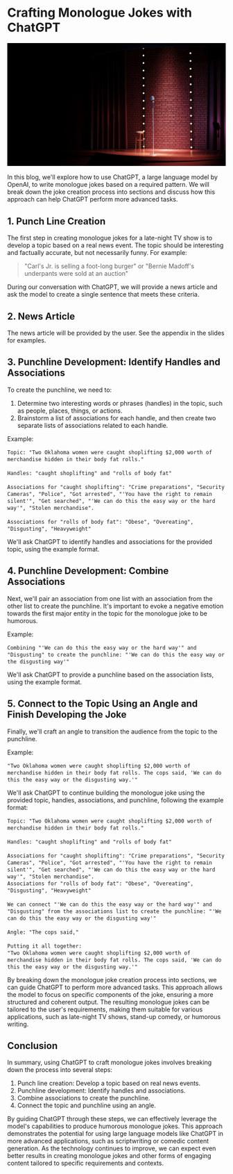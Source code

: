 # Crafting Monologue Jokes with ChatGPT

![mic](.\figure\mic.jpg)

In this blog, we'll explore how to use ChatGPT, a large language model by OpenAI, to write monologue jokes based on a required pattern. We will break down the joke creation process into sections and discuss how this approach can help ChatGPT perform more advanced tasks.

## 1. Punch Line Creation

The first step in creating monologue jokes for a late-night TV show is to develop a topic based on a real news event. The topic should be interesting and factually accurate, but not necessarily funny. For example:

> "Carl's Jr. is selling a foot-long burger" or "Bernie Madoff's underpants were sold at an auction"

During our conversation with ChatGPT, we will provide a news article and ask the model to create a single sentence that meets these criteria.

## 2. News Article

The news article will be provided by the user. See the appendix in the slides for examples.

## 3. Punchline Development: Identify Handles and Associations

To create the punchline, we need to:

1. Determine two interesting words or phrases (handles) in the topic, such as people, places, things, or actions.
2. Brainstorm a list of associations for each handle, and then create two separate lists of associations related to each handle.

Example:

```
Topic: "Two Oklahoma women were caught shoplifting $2,000 worth of merchandise hidden in their body fat rolls."

Handles: "caught shoplifting" and "rolls of body fat"

Associations for "caught shoplifting": "Crime preparations", "Security Cameras", "Police", "Got arrested", "'You have the right to remain silent'", "Get searched", "'We can do this the easy way or the hard way'", "Stolen merchandise".

Associations for "rolls of body fat": "Obese", "Overeating", "Disgusting", "Heavyweight"
```

We'll ask ChatGPT to identify handles and associations for the provided topic, using the example format.

## 4. Punchline Development: Combine Associations

Next, we'll pair an association from one list with an association from the other list to create the punchline. It's important to evoke a negative emotion towards the first major entity in the topic for the monologue joke to be humorous.

Example:

```
Combining "'We can do this the easy way or the hard way'" and "Disgusting" to create the punchline: "'We can do this the easy way or the disgusting way'"
```

We'll ask ChatGPT to provide a punchline based on the association lists, using the example format.

## 5. Connect to the Topic Using an Angle and Finish Developing the Joke

Finally, we'll craft an angle to transition the audience from the topic to the punchline.

Example:

```
"Two Oklahoma women were caught shoplifting $2,000 worth of merchandise hidden in their body fat rolls. The cops said, 'We can do this the easy way or the disgusting way.'"
```

We'll ask ChatGPT to continue building the monologue joke using the provided topic, handles, associations, and punchline, following the example format:

```
Topic: "Two Oklahoma women were caught shoplifting $2,000 worth of merchandise hidden in their body fat rolls."

Handles: "caught shoplifting" and "rolls of body fat"

Associations for "caught shoplifting": "Crime preparations", "Security Cameras", "Police", "Got arrested", "'You have the right to remain silent'", "Get searched", "'We can do this the easy way or the hard way'", "Stolen merchandise".
Associations for "rolls of body fat": "Obese", "Overeating", "Disgusting", "Heavyweight"

We can connect "'We can do this the easy way or the hard way'" and "Disgusting" from the associations list to create the punchline: "'We can do this the easy way or the disgusting way'"

Angle: "The cops said,"

Putting it all together:
"Two Oklahoma women were caught shoplifting $2,000 worth of merchandise hidden in their body fat rolls. The cops said, 'We can do this the easy way or the disgusting way.'"
```

By breaking down the monologue joke creation process into sections, we can guide ChatGPT to perform more advanced tasks. This approach allows the model to focus on specific components of the joke, ensuring a more structured and coherent output. The resulting monologue jokes can be tailored to the user's requirements, making them suitable for various applications, such as late-night TV shows, stand-up comedy, or humorous writing.

## Conclusion

In summary, using ChatGPT to craft monologue jokes involves breaking down the process into several steps:

1. Punch line creation: Develop a topic based on real news events.
2. Punchline development: Identify handles and associations.
3. Combine associations to create the punchline.
4. Connect the topic and punchline using an angle.

By guiding ChatGPT through these steps, we can effectively leverage the model's capabilities to produce humorous monologue jokes. This approach demonstrates the potential for using large language models like ChatGPT in more advanced applications, such as scriptwriting or comedic content generation. As the technology continues to improve, we can expect even better results in creating monologue jokes and other forms of engaging content tailored to specific requirements and contexts.